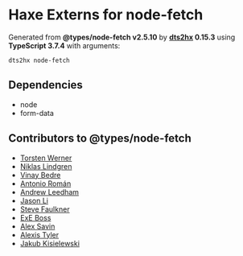 # Haxe Externs for node-fetch

Generated from **@types/node-fetch v2.5.10** by **[dts2hx](https://github.com/haxiomic/dts2hx) 0.15.3** using **TypeScript 3.7.4** with arguments:

	dts2hx node-fetch

## Dependencies
- node
- form-data

## Contributors to @types/node-fetch
- [Torsten Werner](https://github.com/torstenwerner)
- [Niklas Lindgren](https://github.com/nikcorg)
- [Vinay Bedre](https://github.com/vinaybedre)
- [Antonio Román](https://github.com/kyranet)
- [Andrew Leedham](https://github.com/AndrewLeedham)
- [Jason Li](https://github.com/JasonLi914)
- [Steve Faulkner](https://github.com/southpolesteve)
- [ExE Boss](https://github.com/ExE-Boss)
- [Alex Savin](https://github.com/alexandrusavin)
- [Alexis Tyler](https://github.com/OmgImAlexis)
- [Jakub Kisielewski](https://github.com/kbkk)